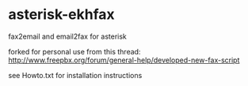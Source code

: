 asterisk-ekhfax
===============

fax2email and email2fax for asterisk

forked for personal use from this thread:
http://www.freepbx.org/forum/general-help/developed-new-fax-script

see Howto.txt for installation instructions

